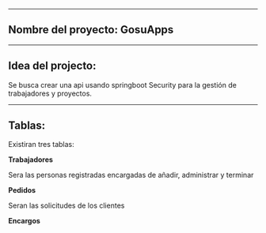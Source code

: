 ----
Nombre del proyecto: GosuApps
----

----
Idea del projecto:
----

Se busca crear una api usando springboot Security para la gestión de trabajadores y proyectos.

----
Tablas:
----

Existiran tres tablas:

**Trabajadores**

Sera las personas registradas encargadas de añadir, administrar y terminar

**Pedidos**

Seran las solicitudes de los clientes 

**Encargos**

